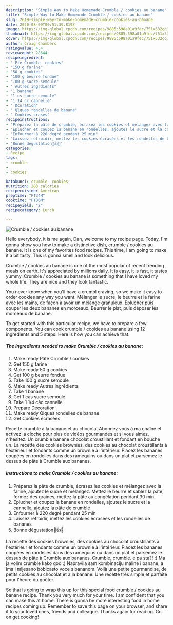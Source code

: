 ```yaml
---
description: "Simple Way to Make Homemade Crumble / cookies au banane"
title: "Simple Way to Make Homemade Crumble / cookies au banane"
slug: 2619-simple-way-to-make-homemade-crumble-cookies-au-banane
date: 2020-08-09T00:51:39.819Z
image: https://img-global.cpcdn.com/recipes/9885c598a01a9fec/751x532cq70/crumble-cookies-au-banane-photo-principale-de-la-recette.jpg
thumbnail: https://img-global.cpcdn.com/recipes/9885c598a01a9fec/751x532cq70/crumble-cookies-au-banane-photo-principale-de-la-recette.jpg
cover: https://img-global.cpcdn.com/recipes/9885c598a01a9fec/751x532cq70/crumble-cookies-au-banane-photo-principale-de-la-recette.jpg
author: Craig Chambers
ratingvalue: 4.4
reviewcount: 28644
recipeingredient:
- " Pte Crumble  cookies"
- "150 g farine"
- "50 g cookies"
- "100 g beurre fondue"
- "100 g sucre semoule"
- " Autres ingrdients"
- "1 banane"
- "1 cs sucre semoule"
- "1 14 cc cannelle"
- " Dcoration"
- " Qlques rondelles de banane"
- " Cookies crases"
recipeinstructions:
- "Préparez la pâte de crumble, écrasez les cookies et mélangez avec la farine, ajoutez le sucre et mélangez. Mettez le beurre et sablez la pâte, formez des graines, mettez la pâte au congélation pendant 30 min."
- "Éplucher et coupez la banane en rondelles, ajoutez le sucre et la cannelle, ajoutez la pâte de crumble"
- "Enfourner à 220 degré pendant 25 min"
- "Laissez refroidir, mettez les cookies écrasées et les rondelles de bananes"
- "Bonne dégustation💖👍😋"
categories:
- Recipe
tags:
- crumble
- 
- cookies

katakunci: crumble  cookies 
nutrition: 283 calories
recipecuisine: American
preptime: "PT34M"
cooktime: "PT36M"
recipeyield: "2"
recipecategory: Lunch

---
```



![Crumble / cookies au banane](https://img-global.cpcdn.com/recipes/9885c598a01a9fec/751x532cq70/crumble-cookies-au-banane-photo-principale-de-la-recette.jpg)

Hello everybody, it is me again, Dan, welcome to my recipe page. Today, I'm gonna show you how to make a distinctive dish, crumble / cookies au banane. It is one of my favorites food recipes. This time, I am going to make it a bit tasty. This is gonna smell and look delicious.

Crumble / cookies au banane is one of the most popular of recent trending meals on earth. It's appreciated by millions daily. It is easy, it is fast, it tastes yummy. Crumble / cookies au banane is something that I have loved my whole life. They are nice and they look fantastic.

You never know when you&#39;ll have a crumbl craving, so we make it easy to order cookies any way you want. Mélanger le sucre, le beurre et la farine avec les mains, de façon à avoir un mélange granuleux. Eplucher puis couper les deux bananes en morceaux. Beurrer le plat, puis déposer les morceaux de banane.


To get started with this particular recipe, we have to prepare a few components. You can cook crumble / cookies au banane using 12 ingredients and 5 steps. Here is how you can achieve that.

<!--inarticleads1-->

##### The ingredients needed to make Crumble / cookies au banane:

1. Make ready  Pâte Crumble / cookies
1. Get 150 g farine
1. Make ready 50 g cookies
1. Get 100 g beurre fondue
1. Take 100 g sucre semoule
1. Make ready  Autres ingrédients
1. Take 1 banane
1. Get 1 càs sucre semoule
1. Take 1 1/4 càc cannelle
1. Prepare  Décoration
1. Make ready  Qlques rondelles de banane
1. Get  Cookies écrasées


Recette crumble à la banane et au chocolat Abonnez vous à ma chaîne et activez la cloche pour plus de vidéos gourmandes et si vous aimez, n&#39;hésitez. Un crumble banane chocolat croustillant et fondant en bouche un. La recette des cookies brownies, des cookies au chocolat croustillants à l&#39;extérieur et fondants comme un brownie à l&#39;intérieur. Placez les bananes coupées en rondelles dans des ramequins ou dans un plat et parsemez le dessus de pâte à Crumble aux bananes. 

<!--inarticleads2-->

##### Instructions to make Crumble / cookies au banane:

1. Préparez la pâte de crumble, écrasez les cookies et mélangez avec la farine, ajoutez le sucre et mélangez. Mettez le beurre et sablez la pâte, formez des graines, mettez la pâte au congélation pendant 30 min.
1. Éplucher et coupez la banane en rondelles, ajoutez le sucre et la cannelle, ajoutez la pâte de crumble
1. Enfourner à 220 degré pendant 25 min
1. Laissez refroidir, mettez les cookies écrasées et les rondelles de bananes
1. Bonne dégustation💖👍😋


La recette des cookies brownies, des cookies au chocolat croustillants à l&#39;extérieur et fondants comme un brownie à l&#39;intérieur. Placez les bananes coupées en rondelles dans des ramequins ou dans un plat et parsemez le dessus de pâte à Crumble aux bananes. Crumble, crumble. e pa sta?! :) Ma ja volim crumble kako god :) Napravila sam kombinaciju maline i banane, a ima i mijesano bobicasto voce s bananom. Voilà une petite gourmandise, de petits cookies au chocolat et à la banane. Une recette très simple et parfaite pour l&#39;heure du goûter. 

So that is going to wrap this up for this special food crumble / cookies au banane recipe. Thank you very much for your time. I am confident that you can make this at home. There is gonna be more interesting food in home recipes coming up. Remember to save this page on your browser, and share it to your loved ones, friends and colleague. Thanks again for reading. Go on get cooking!
